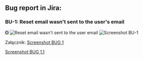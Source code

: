 ## Bug report in Jira:
### **BU-1: Reset email wasn't sent to the user's email**

<a name=pin1> ❎ ![Reset email wasn't sent to the user email](https://github.com/JoannaKraciuk/Photo/blob/2f705f4936e25551eb235621025170de33c2fa6e/Screen%20BU-1.png)
![Screenshot BU-1](https://github.com/JoannaKraciuk/Photo/blob/2f705f4936e25551eb235621025170de33c2fa6e/Screen%20BU-1.1.png)

Załącznik:
[Screenshot BUG 1](https://drive.google.com/file/d/1-sKfjmW0CCjCORcfoY5jGFy0xEmVWh9o/view?usp=sharing)

[Screenshot BUG 1.1](https://drive.google.com/file/d/1qzBrZ-dbv6zXAxYik_wmpGvPFrvqIMBD/view?usp=sharing)
